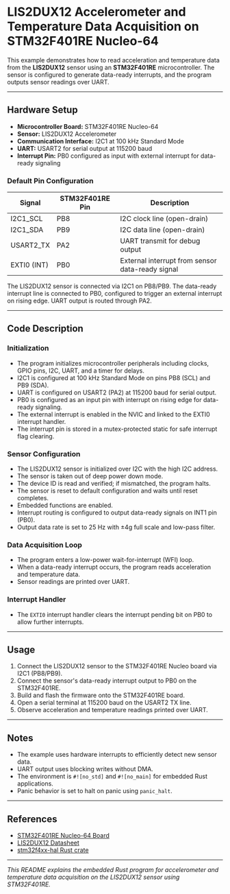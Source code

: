 # LIS2DUX12 Accelerometer and Temperature Data Acquisition on STM32F401RE Nucleo-64

This example demonstrates how to read acceleration and temperature data from the **LIS2DUX12** sensor using an **STM32F401RE** microcontroller. The sensor is configured to generate data-ready interrupts, and the program outputs sensor readings over UART.

---

## Hardware Setup

- **Microcontroller Board:** STM32F401RE Nucleo-64
- **Sensor:** LIS2DUX12 Accelerometer
- **Communication Interface:** I2C1 at 100 kHz Standard Mode
- **UART:** USART2 for serial output at 115200 baud
- **Interrupt Pin:** PB0 configured as input with external interrupt for data-ready signaling

### Default Pin Configuration

| Signal       | STM32F401RE Pin | Description                      |
|--------------|-----------------|---------------------------------|
| I2C1_SCL     | PB8             | I2C clock line (open-drain)     |
| I2C1_SDA     | PB9             | I2C data line (open-drain)      |
| USART2_TX    | PA2             | UART transmit for debug output  |
| EXTI0 (INT)  | PB0             | External interrupt from sensor data-ready signal |

The LIS2DUX12 sensor is connected via I2C1 on PB8/PB9. The data-ready interrupt line is connected to PB0, configured to trigger an external interrupt on rising edge. UART output is routed through PA2.

---

## Code Description

### Initialization

- The program initializes microcontroller peripherals including clocks, GPIO pins, I2C, UART, and a timer for delays.
- I2C1 is configured at 100 kHz Standard Mode on pins PB8 (SCL) and PB9 (SDA).
- UART is configured on USART2 (PA2) at 115200 baud for serial output.
- PB0 is configured as an input pin with interrupt on rising edge for data-ready signaling.
- The external interrupt is enabled in the NVIC and linked to the EXTI0 interrupt handler.
- The interrupt pin is stored in a mutex-protected static for safe interrupt flag clearing.

### Sensor Configuration

- The LIS2DUX12 sensor is initialized over I2C with the high I2C address.
- The sensor is taken out of deep power down mode.
- The device ID is read and verified; if mismatched, the program halts.
- The sensor is reset to default configuration and waits until reset completes.
- Embedded functions are enabled.
- Interrupt routing is configured to output data-ready signals on INT1 pin (PB0).
- Output data rate is set to 25 Hz with ±4g full scale and low-pass filter.

### Data Acquisition Loop

- The program enters a low-power wait-for-interrupt (WFI) loop.
- When a data-ready interrupt occurs, the program reads acceleration and temperature data.
- Sensor readings are printed over UART.

### Interrupt Handler

- The `EXTI0` interrupt handler clears the interrupt pending bit on PB0 to allow further interrupts.

---

## Usage

1. Connect the LIS2DUX12 sensor to the STM32F401RE Nucleo board via I2C1 (PB8/PB9).
2. Connect the sensor's data-ready interrupt output to PB0 on the STM32F401RE.
3. Build and flash the firmware onto the STM32F401RE board.
4. Open a serial terminal at 115200 baud on the USART2 TX line.
5. Observe acceleration and temperature readings printed over UART.

---

## Notes

- The example uses hardware interrupts to efficiently detect new sensor data.
- UART output uses blocking writes without DMA.
- The environment is `#![no_std]` and `#![no_main]` for embedded Rust applications.
- Panic behavior is set to halt on panic using `panic_halt`.

---

## References

- [STM32F401RE Nucleo-64 Board](https://www.st.com/en/evaluation-tools/nucleo-f401re.html)
- [LIS2DUX12 Datasheet](https://www.st.com/resource/en/datasheet/lis2dux12.pdf)
- [stm32f4xx-hal Rust crate](https://docs.rs/stm32f4xx-hal)

---

*This README explains the embedded Rust program for accelerometer and temperature data acquisition on the LIS2DUX12 sensor using STM32F401RE.*
